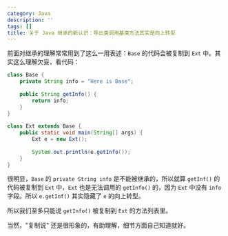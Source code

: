 ```yaml
---
category: Java
description: ''
tags: []
title: 关于 Java 继承的新认识：导出类调用基类方法其实是向上转型
---
```


前面对继承的理解常常用到了这么一用表述：`Base` 的代码会被复制到 `Ext` 中。其实这么理解欠妥，看代码：

```java
class Base {  
    private String info = "Here is Base";  
      
    public String getInfo() {  
        return info;  
    }  
}  
  
class Ext extends Base {  
    public static void main(String[] args) {  
        Ext e = new Ext();  
          
        System.out.println(e.getInfo());  
    }  
} 
```

很明显，`Base` 的 `private String info` 是不能被继承的，所以就算 `getInf()` 的代码被复制到 `Ext` 中，`Ext` 也是无法调用的 `getInfo()` 的，因为 `Ext` 中没有 `info` 字段。所以 `e.getInf()` 其实隐藏了 `e` 的向上转型。  

所以我们至多只能说 `getInfo()` 被复制到 `Ext` 的方法列表里。  

当然，"复制说" 还是很形象的，有助理解，细节方面自己知道就好。